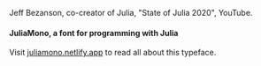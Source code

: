 Jeff Bezanson, co-creator of Julia, "State of Julia 2020", YouTube.

#### JuliaMono, a font for programming with Julia

Visit [juliamono.netlify.app](https://juliamono.netlify.app/) to read all about this typeface.
